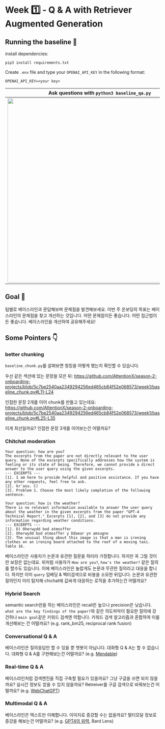 # Week 1️⃣ - Q & A with Retriever Augmented Generation 

## Running the baseline 🚀

install dependencies:
```bash
pip3 install requirements.txt
```
Create `.env` file and type your `OPENAI_API_KEY` in the following format:
```
OPENAI_API_KEY=<your key>
```
Ask questions with `python3 baseline_qa.py` | 
--- | 
<a href="https://asciinema.org/a/NDDHUuBb5JQyN3Wck6TrBO6jG" target="_blank"><img src="https://asciinema.org/a/NDDHUuBb5JQyN3Wck6TrBO6jG.svg" width="600" /></a> | 

## Goal 🥅

팀별로 베이스라인과 문답해보며 문제점을 발견해보세요. 이번 주 온보딩의 목표는 베이스라인의 문제점을 찾고 개선하는 것입니다.
어떤 문제점이든 좋습니다. 어떤 접근법이든 좋습니다. 베이스라인을 개선하여 공유해주세요!

## Some Pointers 👇


### better chunking

`baseline_chunk.py`를 살펴보면 청킹을 어떻게 했는지 확인할 수 있습니다. 

우선 같은 섹션에 있는 문장을 모은 뒤: 
https://github.com/AttentionX/season-2-onboarding-projects/blob/5c7be2540aa2349294256ed465cb84f52e068573/week1/baseline_chunk.py#L11-L24

인접한 문장 2개를 이어 chunk를 만들고 있는데요:
https://github.com/AttentionX/season-2-onboarding-projects/blob/5c7be2540aa2349294256ed465cb84f52e068573/week1/baseline_chunk.py#L25-L35

이게 최선일까요? 인접한 문장 3개를 이어보는건 어떨까요?

### Chitchat moderation

```
Your question: how are you? 
The excerpts from the paper are not directly relevant to the user query. None of the excerpts specifically addresses how the system is feeling or its state of being. Therefore, we cannot provide a direct answer to the user query using the given excerpts.
--- EXCERPTS ---
[1]. I am here to provide helpful and positive assistance. If you have any other requests, feel free to ask.
[2]. kr¯asu. C)
[3]. Problem 1. Choose the most likely completion of the following sentence.
```
```
Your question: how is the weather? 
There is no relevant information available to answer the user query about the weather in the given excerpts from the paper "GPT-4 Technical Report." Excerpts [1], [2], and [3] do not provide any information regarding weather conditions.
--- EXCERPTS ---
[1]. D) Oherwydd bod atmosffer
[2]. Oherwydd bod atmosffer y Ddaear yn amsugno
[3]. The unusual thing about this image is that a man is ironing clothes on an ironing board attached to the roof of a moving taxi. Table 16.
```
베이스라인은 사용자가 논문과 유관한 질문을 하리라 가정합니다. 하지만 꼭 그럴 것이란 보장은 없는데요. 위처럼 사용자가 `How are you?`, `how's the weather?` 같은 질의를 할수도 있습니다. 이에 베이스라인은 놀랍게도 논문과 무관한 질의라고 대응을 합니다. 하지만 이미 `query` 임베딩 & 벡터검색으로 비용을 소모한 뒤입니다. 
논문과 유관한 질의인지 미리 탐지해 chichat에 값싸게 대응하는 로직을 추가하는건 어떨까요?  

### Hybrid Search

semantic search만을 하는 베이스라인은 recall은 높으나 precision은 낮습니다. `what are the key findings of the paper?`와 같은 의도파악이 필요한 질의에 강건하나
`main goal`같은 키워드 검색엔 약합니다. 키워드 검색 알고리즘과 혼합하여 이를 개선해보는 건 어떨까요? (e.g. rank_bm25, reciprocal rank fusion)

### Conversational Q & A

베이스라인은 질의응답만 할 수 있을 뿐 챗봇이 아닙니다. 대화형 Q & A는 할 수 없습니다. 대화형 Q & A를 구현해보는건 어떨까요? (e.g. [Mendable](https://www.mendable.ai))

### Real-time Q & A

베이스라인처럼 검색엔진을 직접 구축할 필요가 있을까요?  그냥 구글을 쓰면 되지 않을까요? 실시간 정보도 얻을 수 있지 않을까요? Retreiver를 구글 검색으로 바꿔보는건 어떨까요? (e.g. [WebChatGPT](https://chrome.google.com/webstore/detail/webchatgpt-chatgpt-with-i/lpfemeioodjbpieminkklglpmhlngfcn))


### Multimodal Q & A

베이스라인은 텍스트만 이해합니다. 이미지로 증강할 수는 없을까요? 멀티모달 정보로 증강을 해보는건 어떨까요?  (e.g. [GPT4의 위력](https://www.clien.net/service/board/park/17962934), Bard Lens)
